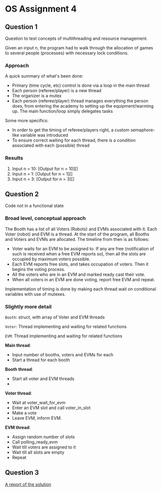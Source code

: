 # OS Assignment 4

## Question 1
Question to test concepts of multithreading and resource management.

Given an input n, the program had to walk through the allocation of games
to several people (processes) with necessary lock conditions.

### Approach
A quick summary of what's been done:
- Primary (time cycle, etc) control is done via a loop in the main thread
- Each person (referee/player) is a new thread
- The organizer is a mutex
- Each person (referee/player) thread manages everything the person does,
from entering the academy to setting up the equipment/warming up. The main
function/loop simply delegates tasks

Some more specifics:
- In order to get the timing of referee/players right, a custom semaphore-like
 variable was introduced
- To ensure correct waiting for each thread, there is a condition associated
 with each (possible) thread

### Results
1. Input n = 10: [Output for n = 10][]
2. Input n = 1: [Output for n = 1][]
3. Input n = 3: [Output for n = 3][]

## Question 2
Code not in a functional state

### Broad level, conceptual approach
The Booth has a list of all Voters (Robots) and EVMs associated with it.
Each Voter (robot) and EVM is a thread. At the start of the program, all
Booths and Voters and EVMs are allocated. The timeline from then is as
follows:
 - Voter waits for an EVM to be assigned to.
 If any are free (notification of such is received when a free EVM reports so), then all the slots are occupied by maximum voters possible.
 - Each EVM reports free slots, and takes occupation of voters. Then it begins
 the voting process.  
 - All the voters who are in an EVM and marked ready cast their vote.
 - When all voters in an EVM are done voting, report free EVM and repeat.

Implementation of timing is done by making each thread wait on conditional
variables with use of mutexes.

### Slightly more detail
`Booth`: struct, with array of Voter and EVM threads

`Voter`: Thread implementing and waiting for related functions

`EVM`: Thread implementing and waiting for related functions

**Main thread**:
 - Input number of booths, voters and EVMs for each
 - Start a thread for each booth

**Booth thread**:
 - Start all voter and EVM threads
 -

**Voter thread**:
 - Wait at voter_wait_for_evm
 - Enter an EVM slot and call voter_in_slot
 - Make a vote
 - Leave EVM, inform EVM.

**EVM thread**:
 - Assign random number of slots
 - Call polling_ready_evm
 - Wait till voters are assigned to it
 - Wait till all slots are empty
 - Repeat

## Question 3

[A report of the solution](report.md)
